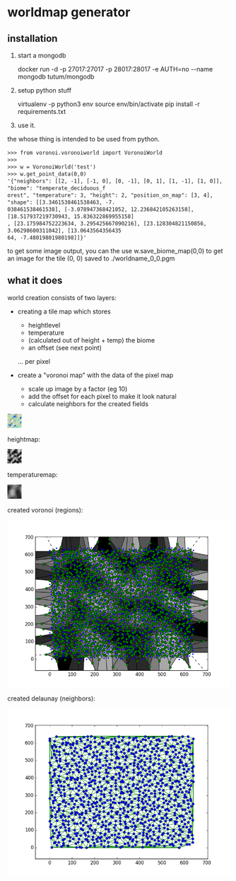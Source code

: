# worldmap generator

## installation

1. start a mongodb


    docker run -d -p 27017:27017 -p 28017:28017 -e AUTH=no --name mongodb tutum/mongodb

2. setup python stuff

    
    virtualenv -p python3 env
    source env/bin/activate
    pip install -r requirements.txt
    
3. use it.

the whose thing is intended to be used from python.

```
>>> from voronoi.voronoiworld import VoronoiWorld
>>> 
>>> w = VoronoiWorld('test')
>>> w.get_point_data(0,0)
'{"neighbors": [[2, -1], [-1, 0], [0, -1], [0, 1], [1, -1], [1, 0]], "biome": "temperate_deciduous_f
orest", "temperature": 3, "height": 2, "position_on_map": [3, 4], "shape": [[3.3461538461538463, -7.
038461538461538], [-3.078947368421052, 12.236842105263158], [18.517937219730943, 15.836322869955158]
, [23.175984752223634, 3.295425667090216], [23.128304821150856, 3.06298600311042], [13.0643564356435
64, -7.48019801980198]]}'
``` 

to get some image output, you can the use w.save_biome_map(0,0) to get an image for the tile (0, 0) saved to ./worldname_0_0.pgm

## what it does

world creation consists of two layers:

- creating a tile map which stores 
    - heightlevel
    - temperature 
    - (calculated out of height + temp) the biome
    - an offset (see next point)
    
    ... per pixel

- create a "voronoi map" with the data of the pixel map
    - scale up image by a factor (eg 10)
    - add the offset for each pixel to make it look natural
    - calculate neighbors for the created fields


![biomes](samples/test_0_0.png)

heightmap:

![height](samples/test_height_0_0.png)

temperaturemap:

![temperature](samples/test_temp_0_0.png)

created voronoi (regions):

![voronoi](samples/test_voronoi_0_0.png)

created delaunay (neighbors):

![voronoi](samples/test_delaunay_0_0.png)